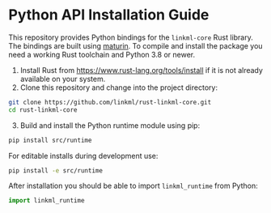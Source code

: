 # Python API Installation Guide

This repository provides Python bindings for the `linkml-core` Rust library. The bindings are built using [maturin](https://github.com/PyO3/maturin). To compile and install the package you need a working Rust toolchain and Python 3.8 or newer.

1. Install Rust from <https://www.rust-lang.org/tools/install> if it is not already available on your system.
2. Clone this repository and change into the project directory:

```bash
git clone https://github.com/linkml/rust-linkml-core.git
cd rust-linkml-core
```

3. Build and install the Python runtime module using pip:

```bash
pip install src/runtime
```

For editable installs during development use:

```bash
pip install -e src/runtime
```

After installation you should be able to import `linkml_runtime` from Python:

```python
import linkml_runtime
```

